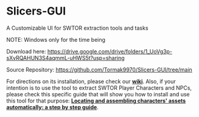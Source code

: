 # Slicers-GUI
A Customizable UI for SWTOR extraction tools and tasks

NOTE: Windows only for the time being

Download here: https://drive.google.com/drive/folders/1_UoVg3p-sXvRQAHUN3S4aqmmL-uHWS5t?usp=sharing

Source Repository: https://github.com/Tormak9970/Slicers-GUI/tree/main

For directions on its installation, please check our [**wiki**](https://github.com/SWTOR-Slicers/WikiPedia/wiki/). Also, if your intention is to use the tool to extract SWTOR Player Characters and NPCs, please check this specific guide that will show you how to install and use this tool for that purpose: [**Locating and assembling characters' assets automatically: a step by step guide**](https://github.com/SWTOR-Slicers/WikiPedia/wiki/locating-swtor-characters-assets-automatically).
